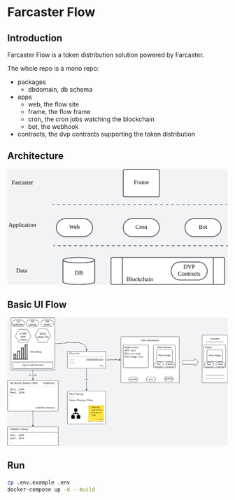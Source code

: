 # Farcaster Flow

## Introduction

Farcaster Flow is a token distribution solution
powered by Farcaster.

The whole repo is a mono repo:

- packages
  - dbdomain, db schema
- apps
  - web, the flow site
  - frame, the flow frame
  - cron, the cron jobs watching the blockchain
  - bot, the webhook
- contracts, the dvp contracts supporting the token distribution

## Architecture

![ff arch](./assets/arch.png)

## Basic UI Flow

![ff ui flow](./assets/ui-flow.png)

## Run

```sh
cp .env.example .env
docker-compose up -d --build
```
